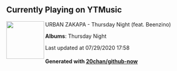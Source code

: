 ## Currently Playing on YTMusic

[<img align="left" width="100" src="https://lh3.googleusercontent.com/uoEAMagqBhRVo3XKcplhgS2z5h-XkNPsgSF1k6wTSQG_3sxSZZijhk0TT-3LKYIF6wyi-Fh7IdDDwH4">](https://music.youtube.com/channel/UCsYJTPdjnUFuBaV09tGDPOw)

URBAN ZAKAPA - Thursday Night (feat. Beenzino)

**Albums**: Thursday Night

Last updated at 07/29/2020 17:58

#### Generated with [20chan/github-now](https://github.com/20chan/github-now)


<!--
**20chan/20chan** is a ✨ _special_ ✨ repository because its `README.md` (this file) appears on your GitHub profile.

Here are some ideas to get you started:

- 🔭 I’m currently working on ...
- 🌱 I’m currently learning ...
- 👯 I’m looking to collaborate on ...
- 🤔 I’m looking for help with ...
- 💬 Ask me about ...
- 📫 How to reach me: ...
- 😄 Pronouns: ...
- ⚡ Fun fact: ...
-->
